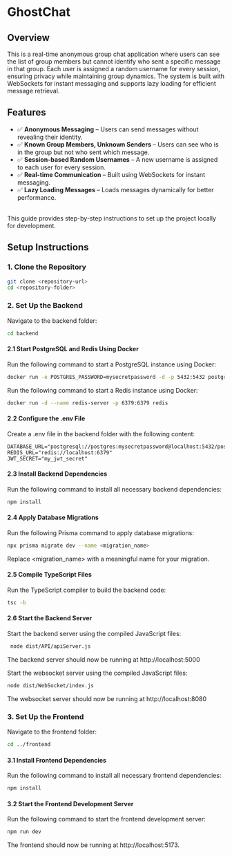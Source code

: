 # GhostChat

## Overview
This is a real-time anonymous group chat application where users can see the list of group members but cannot identify who sent a specific message in that group. Each user is assigned a random username for every session, ensuring privacy while maintaining group dynamics. The system is built with WebSockets for instant messaging and supports lazy loading for efficient message retrieval.

## Features  
- ✅ **Anonymous Messaging** – Users can send messages without revealing their identity.  
- ✅ **Known Group Members, Unknown Senders** – Users can see who is in the group but not who sent which message.  
- ✅ **Session-based Random Usernames** – A new username is assigned to each user for every session.  
- ✅ **Real-time Communication** – Built using WebSockets for instant messaging.  
- ✅ **Lazy Loading Messages** – Loads messages dynamically for better performance.
  
<br>
This guide provides step-by-step instructions to set up the project locally for development.

## Setup Instructions

### 1. Clone the Repository

```bash
git clone <repository-url>
cd <repository-folder>
```

### 2. Set Up the Backend
Navigate to the backend folder:

```bash
cd backend
```

#### 2.1 Start PostgreSQL and Redis Using Docker
Run the following command to start a PostgreSQL instance using Docker:

```bash
docker run -e POSTGRES_PASSWORD=mysecretpassword -d -p 5432:5432 postgres
```

Run the following command to start a Redis instance using Docker:

```bash
docker run -d --name redis-server -p 6379:6379 redis
```

#### 2.2 Configure the .env File
Create a .env file in the backend folder with the following content:

```
DATABASE_URL="postgresql://postgres:mysecretpassword@localhost:5432/postgres"
REDIS_URL="redis://localhost:6379"
JWT_SECRET="my_jwt_secret"
```

#### 2.3 Install Backend Dependencies
Run the following command to install all necessary backend dependencies:

```bash
npm install
```

#### 2.4 Apply Database Migrations
Run the following Prisma command to apply database migrations:

```bash
npx prisma migrate dev --name <migration_name>
```
Replace <migration_name> with a meaningful name for your migration.

#### 2.5 Compile TypeScript Files
Run the TypeScript compiler to build the backend code:

```bash
tsc -b
```

#### 2.6 Start the Backend Server
Start the backend server using the compiled JavaScript files:

```bash
 node dist/API/apiServer.js
```
The backend server should now be running at http://localhost:5000

Start the websocket server using the compiled JavaScript files:

```bash
node dist/WebSocket/index.js
```
The websocket server should now be running at http://localhost:8080

### 3. Set Up the Frontend

Navigate to the frontend folder:
```bash
cd ../frontend
```

#### 3.1 Install Frontend Dependencies

Run the following command to install all necessary frontend dependencies:

```bash
npm install
```

#### 3.2 Start the Frontend Development Server

Run the following command to start the frontend development server:

```bash
npm run dev
```
The frontend should now be running at http://localhost:5173.
